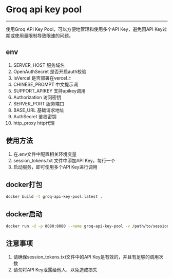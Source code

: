 # Groq api key pool

---

使用Groq API Key Pool，可以方便地管理和使用多个API Key，避免因API Key过期或使用量限制导致限速的问题。

## env

1. SERVER_HOST 服务域名
2. OpenAuthSecret 是否开启auth校验
3. IsVercel 是否部署在vercel上
4. CHINESE_PROMPT 中文提示词
5. SUPPORT_APIKEY 支持apikey调用
6. Authorization 访问密钥
7. SERVER_PORT 服务端口
8. BASE_URL 基础请求地址
9. AuthSecret 鉴权密钥
10. http_proxy http代理

## 使用方法

1. 在.env文件中配置相关环境变量
2. session_tokens.txt 文件中添加API Key，每行一个
3. 启动服务，即可使用多个API Key进行调用

## docker打包

```bash
docker build -t groq-api-key-pool:latest .
```

## docker启动

```bash
docker run -d -p 8080:8080 --name groq-api-key-pool -v /path/to/session_tokens.txt:/app/session_tokens.txt groq-api-key-pool
```

## 注意事项

1. 请确保session_tokens.txt文件中的API Key是有效的，并且有足够的调用次数
2. 请勿将API Key泄露给他人，以免造成损失